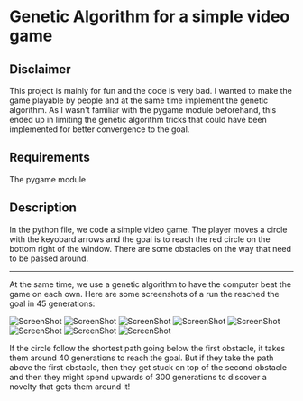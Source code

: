 # Genetic Algorithm for a simple video game

## Disclaimer
This project is mainly for fun and the code is very bad. I wanted to make the game playable by people and at the same time implement the genetic algorithm. As I wasn't familiar with the pygame module beforehand, this ended up in limiting the genetic algorithm tricks that could have been implemented for better convergence to the goal.

## Requirements
The pygame module

## Description 
In the python file, we code a simple video game. The player moves a circle with the keyobard arrows and the goal is to reach the red circle on the bottom right of the window. There are some obstacles on the way that need to be passed around.
***
At the same time, we use a genetic algorithm to have the computer beat the game on each own. Here are some screenshots of a run the reached the goal in 45 generations:

![ScreenShot](/images/Screenshot_10.png)
![ScreenShot](/images/Screenshot_20.png)
![ScreenShot](/images/Screenshot_30.png)
![ScreenShot](/images/Screenshot_40.png)
![ScreenShot](/images/Screenshot_50.png)
![ScreenShot](/images/Screenshot_60.png)
![ScreenShot](/images/Screenshot_70.png)
![ScreenShot](/images/Screenshot_80.png)

If the circle follow the shortest path going below the first obstacle, it takes them around 40 generations to reach the goal. But if they take the path above the first obstacle, then they get stuck on top of the second obstacle and then they might spend upwards of 300 generations to discover a novelty that gets them around it!

